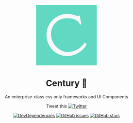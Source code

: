 <p align="center"><img width="200" src="./logo.jpeg"></p>

<h1 align="center">Century 💯</h1>
<div align="center">
<p> An enterprise-class css only frameworks and UI Components</p>

Tweet this  [![Twitter](https://img.shields.io/twitter/url/https/github.com/century/century.svg?style=social)](https://twitter.com/intent/tweet?text=Wow:&url=https%3A%2F%2Fgithub.com%2Fcentury%2Fcentury)

 [![DevDependencies](https://img.shields.io/david/dev/century/century.svg?style=flat-square)](https://david-dm.org/century/century?type=dev) [![GitHub issues](https://img.shields.io/github/issues/century/century.svg?style=flat-square)](https://github.com/century/century/issues) [![GitHub stars](https://img.shields.io/github/stars/century/century.svg?style=flat-square)](https://github.com/century/century/stargazers)
 </div>